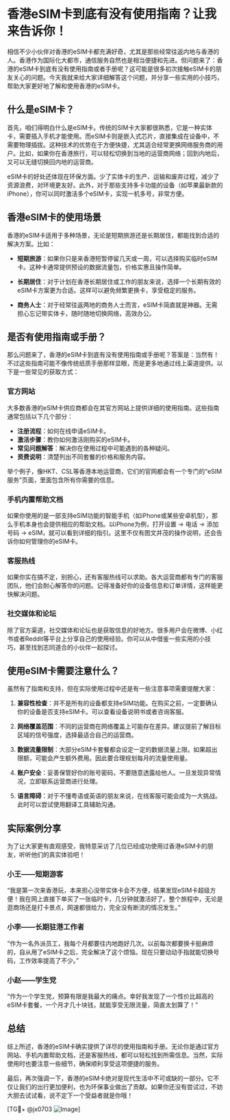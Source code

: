 # 香港eSIM卡到底有没有使用指南？让我来告诉你！

相信不少小伙伴对香港的eSIM卡都充满好奇，尤其是那些经常往返内地与香港的人。香港作为国际化大都市，通信服务自然也是相当便捷和先进。但问题来了：香港的eSIM卡到底有没有使用指南或者手册呢？这可能是很多初次接触eSIM卡的朋友关心的问题。今天我就来给大家详细解答这个问题，并分享一些实用的小技巧，帮助大家更好地了解和使用香港的eSIM卡。

## 什么是eSIM卡？

首先，咱们得明白什么是eSIM卡。传统的SIM卡大家都很熟悉，它是一种实体卡，需要插入手机才能使用。而eSIM卡则是嵌入式芯片，直接集成在设备中，不需要物理插拔。这种技术的优势在于方便快捷，尤其适合经常更换网络服务商的用户。比如，如果你在香港旅行，可以轻松切换到当地的运营商网络；回到内地后，又可以无缝切换回内地的运营商。

eSIM卡的好处还体现在环保方面。少了实体卡的生产、运输和废弃过程，减少了资源浪费，对环境更友好。此外，对于那些支持多卡功能的设备（如苹果最新款的iPhone），你可以同时激活多个eSIM卡，实现一机多号，非常方便。

## 香港eSIM卡的使用场景

香港的eSIM卡适用于多种场景，无论是短期旅游还是长期居住，都能找到合适的解决方案。比如：

- **短期旅游**：如果你只是来香港短暂停留几天或一周，可以选择购买临时eSIM卡。这种卡通常提供预设的数据流量包，价格实惠且操作简单。
  
- **长期居住**：对于计划在香港长期居住或工作的朋友来说，选择一个长期有效的eSIM卡方案更为合适。这样可以避免频繁更换卡，享受稳定的服务。

- **商务人士**：对于经常往返两地的商务人士而言，eSIM卡简直就是神器。无需担心忘记带实体卡，随时随地切换网络，高效办公。

## 是否有使用指南或手册？

那么问题来了，香港的eSIM卡到底有没有使用指南或手册呢？答案是：当然有！不过这些指南可能不像传统纸质手册那样显眼，而是更多地通过线上渠道提供。以下是一些常见的获取方式：

### 官方网站

大多数香港的eSIM卡供应商都会在其官方网站上提供详细的使用指南。这些指南通常包括以下几个部分：

- **注册流程**：如何在线申请eSIM卡。
- **激活步骤**：教你如何激活刚购买的eSIM卡。
- **常见问题解答**：解决你在使用过程中可能遇到的各种疑问。
- **资费说明**：清楚列出不同套餐的价格和服务内容。

举个例子，像HKT、CSL等香港本地运营商，它们的官网都会有一个专门的“eSIM服务”页面，里面包含所有你需要的信息。

### 手机内置帮助文档

如果你使用的是一部支持eSIM功能的智能手机（如iPhone或某些安卓机型），那么手机本身也会提供相应的帮助文档。以iPhone为例，打开设置 -> 电话 -> 添加号码 -> eSIM，就可以看到详细的指引。这里不仅有图文并茂的操作说明，还会告诉你如何管理你的eSIM卡。

### 客服热线

如果你实在搞不定，别担心，还有客服热线可以求助。各大运营商都有专门的客服团队，他们会耐心解答你的问题。记得准备好你的设备信息和订单详情，这样能更快解决问题。

### 社交媒体和论坛

除了官方渠道，社交媒体和论坛也是获取信息的好地方。很多用户会在微博、小红书或者Reddit等平台上分享自己的使用经验。你可以从中借鉴一些实用的小技巧，甚至找到志同道合的小伙伴一起探讨。

## 使用eSIM卡需要注意什么？

虽然有了指南和支持，但在实际使用过程中还是有一些注意事项需要提醒大家：

1. **兼容性检查**：并不是所有的设备都支持eSIM功能。在购买之前，一定要确认你的设备是否支持eSIM卡。可以查看设备说明书或者咨询客服。

2. **网络覆盖范围**：不同的运营商在网络覆盖上可能存在差异。建议提前了解目标区域的信号强度，选择最适合自己的运营商。

3. **数据流量限制**：大部分eSIM卡套餐都会设定一定的数据流量上限。如果超出限额，可能会产生额外费用。因此要合理规划每月的流量使用量。

4. **账户安全**：妥善保管好你的账号密码，不要随意透露给他人。一旦发现异常情况，立即联系运营商进行处理。

5. **语言障碍**：对于不懂粤语或英语的朋友来说，在线客服可能会成为一大挑战。此时可以尝试使用翻译工具辅助沟通。

## 实际案例分享

为了让大家更有直观感受，我特意采访了几位已经成功使用过香港eSIM卡的朋友，听听他们的真实体验吧！

### 小王——短期游客

“我是第一次来香港玩，本来担心没带实体卡会不方便，结果发现eSIM卡超级方便！我在网上直接下单买了一张临时卡，几分钟就激活好了。整个旅程中，无论是逛商场还是打卡景点，网速都很给力，完全没有断流的情况发生。”

### 小李——长期驻港工作者

“作为一名外派员工，我每个月都要往内地跑好几次。以前每次都要换卡挺麻烦的，自从用了eSIM卡之后，完全解决了这个烦恼。现在只要动动手指就能切换号码，工作效率提高了不少。”

### 小赵——学生党

“作为一个学生党，预算有限是我最大的痛点。幸好我发现了一个性价比超高的eSIM卡套餐，一个月才几十块钱，就能享受无限流量，简直太划算了！”

## 总结

综上所述，香港的eSIM卡确实提供了详尽的使用指南和手册。无论你是通过官方网站、手机内置帮助文档，还是客服热线，都可以轻松找到所需信息。当然，实际使用时也要注意一些细节，确保顺利享受这项便捷的服务。

最后，再次强调一下，香港的eSIM卡绝对是现代生活中不可或缺的一部分。它不仅让我们的出行更加便利，也为环保事业做出了贡献。如果你还没有尝试过，不妨大胆去试试看，说不定下一个受益者就是你哦！

[TG💪+ @jx0703 ![Image](https://github.com/user-attachments/assets/dbca1d08-cadb-493c-b0ec-ad6f7a83f270)]